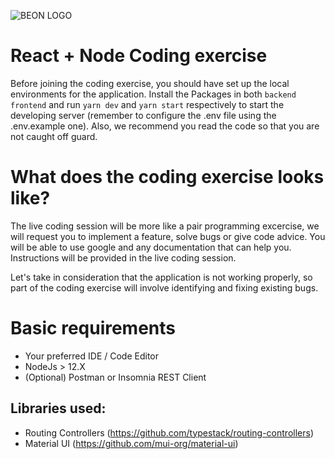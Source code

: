 ![BEON LOGO](https://beon.studio/blog/wp-content/themes/twentybeon/app/images/beon-purple.png)

# React + Node Coding exercise

Before joining the coding exercise, you should have set up the local environments for the application. Install the Packages in both `backend` `frontend` and run `yarn dev` and `yarn start` respectively to start the developing server (remember to configure the .env file using the .env.example one). Also, we recommend you read the code so that you are not caught off guard.

# What does the coding exercise looks like?

The live coding session will be more like a pair programming excercise, we will request you to implement a feature, solve bugs or give code advice. You will be able to use google and any documentation that can help you. Instructions will be provided in the live coding session.

Let's take in consideration that the application is not working properly, so part of the coding exercise will involve identifying and fixing existing bugs.

# Basic requirements

- Your preferred IDE / Code Editor
- NodeJs > 12.X
- (Optional) Postman or Insomnia REST Client

## Libraries used:

- Routing Controllers (https://github.com/typestack/routing-controllers)
- Material UI (https://github.com/mui-org/material-ui)

